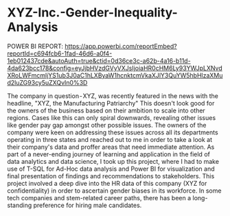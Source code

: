 # XYZ-Inc.-Gender-Inequality-Analysis

POWER BI REPORT: https://app.powerbi.com/reportEmbed?reportId=c694fcb6-1fad-46d6-a0f4-1eb012437cde&autoAuth=true&ctid=0d36ce3c-a62b-4a16-b11d-4da623bcc178&config=eyJjbHVzdGVyVXJsIjoiaHR0cHM6Ly93YWJpLXNvdXRoLWFmcmljYS1ub3J0aC1hLXByaW1hcnktcmVkaXJlY3QuYW5hbHlzaXMud2luZG93cy5uZXQvIn0%3D

The company in question - XYZ, was recently featured in the news with the headline, "XYZ, the Manufacturing Patriarchy" This doesn't look good for the owners of the business based on their ambition to scale into other regions. Cases like this can only spiral downwards, revealing other issues like gender pay gap amongst other possible issues. The owners of the company were keen on addressing these issues across all its departments operating in three states and reached out to me in order to take a look at their company's data and proffer areas that need immediate attention. As part of a never-ending journey of learning and application in the field of data analytics and data science, I took up this project,  where I had to make use of T-SQL for Ad-Hoc data analysis and Power BI for visualization and final  presentation of findings and recommendations to stakeholders. This project involved a deep dive into the HR data of this  company (XYZ for confidentiality) in order to ascertain gender biases in its workforce. In some tech companies and stem-related career paths, there has been a long-standing preference for hiring male candidates.
